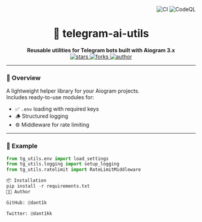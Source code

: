 <p align="right">
  <img src="https://github.com/dant1k/telegram-ai-utils/actions/workflows/ci.yml/badge.svg" alt="CI" />
  <img src="https://github.com/dant1k/telegram-ai-utils/actions/workflows/codeql.yml/badge.svg" alt="CodeQL" />
</p>

<h1 align="center">🧩 telegram-ai-utils</h1>
<p align="center">
  <b>Reusable utilities for Telegram bots built with Aiogram 3.x</b><br>
  <a href="https://github.com/dant1k/telegram-ai-utils/stargazers">
    <img src="https://img.shields.io/github/stars/dant1k/telegram-ai-utils?style=for-the-badge&color=yellow" alt="stars"/>
  </a>
  <a href="https://github.com/dant1k/telegram-ai-utils/forks">
    <img src="https://img.shields.io/github/forks/dant1k/telegram-ai-utils?style=for-the-badge&color=blue" alt="forks"/>
  </a>
  <a href="https://github.com/dant1k">
    <img src="https://img.shields.io/badge/Made%20by-dant1k-8A2BE2?style=for-the-badge" alt="author"/>
  </a>
</p>

---

### 🧠 Overview
A lightweight helper library for your Aiogram projects.  
Includes ready-to-use modules for:
- ✅ `.env` loading with required keys  
- 🪵 Structured logging  
- ⚙️ Middleware for rate limiting  

---

### 🚀 Example
```python
from tg_utils.env import load_settings
from tg_utils.logging import setup_logging
from tg_utils.ratelimit import RateLimitMiddleware

📦 Installation
pip install -r requirements.txt
👨‍💻 Author

GitHub: @dant1k

Twitter: @dant1kk

